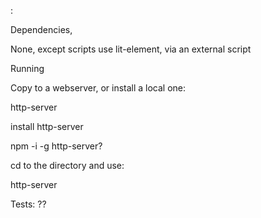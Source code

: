 :

Dependencies,

None, except scripts use lit-element, via an external script

Running

Copy to a webserver, or install a local one:

http-server

install http-server

npm -i -g http-server?

cd to the directory and use:

http-server

Tests:
??